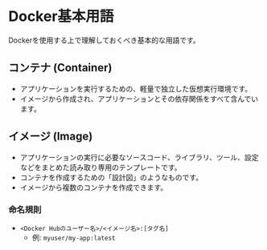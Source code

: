 # Docker基本用語

Dockerを使用する上で理解しておくべき基本的な用語です。

## コンテナ (Container)

- アプリケーションを実行するための、軽量で独立した仮想実行環境です。
- イメージから作成され、アプリケーションとその依存関係をすべて含んでいます。

## イメージ (Image)

- アプリケーションの実行に必要なソースコード、ライブラリ、ツール、設定などをまとめた読み取り専用のテンプレートです。
- コンテナを作成するための「設計図」のようなものです。
- イメージから複数のコンテナを作成できます。

### 命名規則

- `<Docker Hubのユーザー名>/<イメージ名>:[タグ名]`
  - 例: `myuser/my-app:latest`
